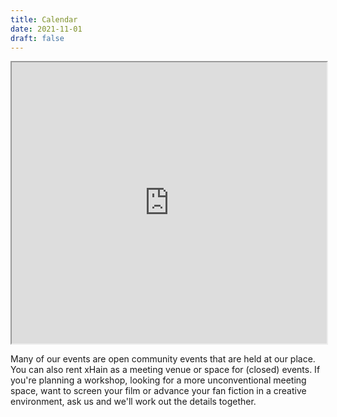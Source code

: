 ```yaml
---
title: Calendar
date: 2021-11-01
draft: false
---
```


<iframe width="100%" height="450" src="https://files.x-hain.de/index.php/apps/calendar/embed/Yi63cicwgDnjaBHR/listMonth/now"></iframe>

Many of our events are open community events that are held at our place. You can also rent xHain as a meeting venue or space for (closed) events. If you're planning a workshop, looking for a more unconventional meeting space, want to screen your film or advance your fan fiction in a creative environment, ask us and we'll work out the details together.
